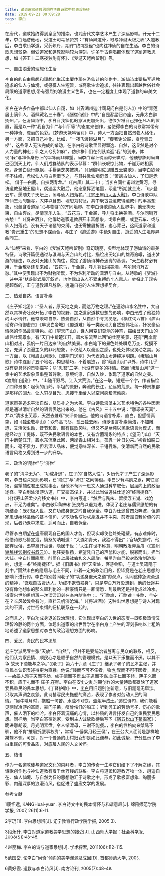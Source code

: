 ```yaml
---
title: 试论道家道教思想在李白诗歌中的表现特征
date: 2019-09-21 00:09:28
tags: 李白
---
```


在唐代，道教始终得到皇室的推崇，也对唐代文学艺术产生了深远影响。开元十二年，李白远游他地，受道士司马祯赞赏：“有仙风道骨，可与神游太极之表”入道教后，李白求仙学道，采药炼丹，期许“终南捷径”也向往神仙的自在生活。李白的诗歌思想驳杂，但受道家和道教影响较为深刻，许多千古绝唱都体现了道家道教思想，如《答王十二寒夜独酌有怀》、《梦游天姥吟留别》等。

一、自由浪漫的理想化生活

李白的的自由思想和理想化生活主要体现在游仙诗的创作中。游仙诗主要描写道教追求的仙人与仙境，或感慨人生短暂，或高歌生命追求，往往表现出超越世俗社会局限的道家思想,带有强烈的浪漫主义色彩，也在一定程度上体现了道教的审美文化。

李白在许多作品中都以仙人自诩，如（《答湖州迦叶司马问白是何人》）中的“青莲居士谪仙人，酒肆藏名三十春”，《酬崔侍御》中的“自是客星归帝座，元非太白醉扬州。”。在游仙诗中，李白自我仙化的意识更加突出，他很少将自己摆在凡人的位置，而是以一种“我自为仙”“与仙平等”的态度来创作，这使得李白的诗歌常常带有一种神奇、瑰丽的色彩。《梦游天姥吟留别》中，诗人一方面把自然景物人格化，另一方面，又把自己神化，比如，“一夜飞渡镜湖月”、“脚著谢公屐，身登青云梯”，这些常人无法完成的举动，在李白的诗歌里显得飘逸、自然，这显然是对个人力量的神化；仙之人兮列如麻”，仿佛神仙们在列队欢迎“我”的到来，体现“我”与神仙身份上的平等而非仰望。当李白穿上瑰丽的云裘时，他便想象到当自己回到天上时，仙人们成群结队的表示倾慕：“群仙长叹惊此物，千崖万岭相萦郁。身骑白鹿行飘飘，手翳紫芝笑披拂。”（《酬殷明佐见赠五云裘歌》，当李白欲登华不住峰，赤松仙人将白鹿借予之，与其共赴仙境奇景：“萧飒古仙人，了知是赤松。 借予一白鹿。自挟两青龙。”（《古凤》其二十）；当李白同杜甫越渡黄河，寻访道教圣地王屋山，偶遇孟大融后，他恣意挥洒笔墨，写道“所期就金液，飞步登云车。愿随夫子天坛上，闲与仙人扫落花。”[《寄王屋山人孟大融》](http://www.baidu.com/link?url=kARgByuhWyZp6DlVSMvljdMTbls5RlPyv-zlXrB9EqUGtUDd_sqPxz6qvZ1m2v7n)。李白诗歌中队神仙生活的描写，大体以自由、理想为特征，其中既包含道教得道成仙的丰富想象，也蕴含着道家“心与物游”的齐同境界。在李白诗歌的仙人世界中，他无拘无束，自由奔放，尽情享乐人生，“五花马，千金裘，呼儿将出换美酒。与尔同销万古愁！”（《将进酒》），他借助道家道教展开丰富想象，或乘白鹿、或登云车、或与仙人扫落花，没有天子诸侯的束缚，也无需摧眉折腰，违心背己，这同道家和道教“贵己重生”的思想不谋而合，与庄子《逍遥游》中绝对自由、逍遥的人生境界异曲同工。

从“仙境”来看，李白的《梦游天姥吟留别》奇幻瑰丽，典型地体现了游仙诗的审美特征。诗歌开篇便通过与瀛洲与天台山的对比，描绘出天姥山的雄奇巍峨，道出梦游的缘由，以及对天姥山的向往，奠定了游仙诗神奇迷离的基调。“天生我材必有用，千金散尽还复来如，“五花马，千金裘，呼儿将出换美酒，与尔同消万古愁。”其中便表现出不为财物所累，不为名利所动的潇洒与自由。从诗歌的《梦游》一诗中用“梦游形式展开叙述，也体现出诗人不受束缚的个人意志。梦相比于现实是超然的，正与道教超凡脱俗，逍遥自在的人生理想相契合。

二、热爱自然，语言朴素

《庄子知北游》：“圣人者，原天地之美，而达万物之理。”在遍访山水名胜中，大自然以其神奇壮观开拓了李白的视野、加之道家道教思想的影响，李白形成了他独特的山水情怀。他常歌颂自然、热爱自然，从自然中寻找灵感，《横江词六首》《庐山谣寄卢侍御虚舟》《早发白帝城》《蜀道难》等一类表现大自然宏伟壮丽，抒发豪迈情感的作品最具特色。如《望天门山》，诗人用变幻莫测的神笔，描绘出天门山的雄伟壮观景象，有“天门中断楚江开，碧水东流至此回”的壮丽美景，还有“两岸青山相对出，孤帆一片日边来”的自然美景。李白笔下的景色处处瞬息万变，捉摸不定，充满了浪漫主义的非凡想象，不仅给人以豪迈之感，也处处体现灵动之美。另一方面，以《峨眉山月歌》、《渡荆门送别》为代表的山水诗纯净明朗。《峨眉山月歌》诗中连用了五个地名，构思精巧，不着痕迹，。除“峨眉山月”以外，诗中几乎没有更具体的景物描写；除“思君”二字，也没有更多的抒情。然而“峨眉山月”这一集中的艺术形象贯串整首诗歌，意境纯澈，自然入妙，体现了道家的自然之美。《渡荆门送别》中，“山随平野尽，江入大荒流。”在这一联，短短十个字，作者描绘了四种景象：起伏的山岭，平坦的原野，奔流的长江，辽远的荒原。每一种景象都是那样的阔大，让人穷尽目光，思接千里给人以空间感和流动感。

道家审美追求平淡自然，以质朴之为大美。李白诗歌浪漫主义艺术特色的各种因素都是通过清新自然的语言表达出来的。他在《古风》三十五中说：“雕琢丧天真”，并以“清水出芙蓉，天然去雕琢”来评价自己。他的诗语言朴素、直白，但感情真挚，如《独坐敬亭山》：众鸟高飞尽，孤云独去闲。诗歌语言朴素简洁，不加雕琢，又活泼生动，音节和谐，颇有民歌风味，但又不是单纯以民歌语言为模式，而是经过加工提炼，既不失民歌语言的本色，又有含蓄精炼的特点；《望天门山》“天门中断楚江开，碧水东流至此回，两岸青山相对出，孤帆一片日边来。”初看如脱口而出、毫不费力，但若深人品味，便觉意味深长、千锤百炼，使清新而自然的民歌语言风格又得到进一步的升华。

三、政治的“隐世”与“济世” 

老子的“清净无为”、“功成身退”，庄子的“自然人性”，对历代才子产生了深远影响，李白也深受此影响，在“隐世”与“济世”之间徘徊。李白少有鸿鹄之志，向往官场，渴望辅佐君王成就事业，但他不苟同一班文人通过科举取仕，层层向上的政治途径。李白到处漫游访道，广交豪杰俊才，并以此当做通往仕途的“终南捷径”。（《代寿山答孟少府移文书》）中，李白写道：“然后与陶朱、留侯浮五湖、戏沧洲，不足为难矣”。李白敬仰陶朱和张良的以退为进，体现了老庄与儒家思想的有机结合：既积极入世，又在功成身退之时自我保全。李白为仕途曾四处奔波，但道家思想始终是他的基本信仰，求取功名与功成身退并不冲突，前者是自我价值的实现，后者乃退中求进，适可而止，自我保全。

尽管李白期望在盛唐展现自己的国人才能，但现实却使他处处碰壁。有志难伸时，他借诗歌尽情宣泄，愤怒的呐喊道：“大道如青天，我独不得出”；官场失意时，他鄙弃世俗，渴望离开尘世，隐居于世：“人生在世不称意，明朝散发弄扁舟（《[宣州谢朓楼饯别校书叔云](http://www.baidu.com/link?url=PTSM6DuX9IeI4Ca79fc0Sqkdu76RWTZoMeghJ1Op3aNsIcEFRIvnyccc8cVhgmGRA1gCu0AJnyhH2g2DK8Du3oq7jALAqEC20KqhrDw5gI1hlLxoBD5nVtk6XvBkxu1mkDF2we-37nr5y6IHDnWOgmz-ezVn-JN9Lj5aF0q7WqHJ--u5ob9SCIUmbId2UXA44dfdEBamabgGSN0nj_k1jq)》）。他狂妄张扬，希望凭自己的声誉和才能，脱颖而出，担当大任。李白时而隐居，时而在上层社会和文人周旋，希望为自己投身政治制造影响，想走一条“终南捷径”。据《旧唐书》传“天宝处，客游会稻，与道士吴筠隐于剡中。”圊然李白的隐居与老庄不同，带着一定的政治目的，但毕竞是在老庄思想的影响下进行的。李白特别赞同老子的“功遂身退天之道”的观点，认同这种急流勇退的精神，“吾观自古贤达人，功成不退皆殒身”，只是李白万万没想到，他的仕途井没有像他想象的那么顺利他的一腔豪情只是一厢情愿，到最后还是得化成盆冷水，道家出世的思想再一次深深印刻在李白脑海中：。“行路难，行路难！多路，今安在？长风破浪会有时，直挂云帆济沧海。”（《将进酒》）这种出世思想是与诗人对现实的不满，对世俗束缚的反抗联系在一起的。

总而言之，李白功成身退的政治理想，它体现出李白的入世的态度—既积极热情又理智冷静的两个方面，体现出道家的出世哲学在李白身上产生的深刻影响以上粗略地论述了道家思想对李白的政治理想方面的影响。

四、爱民、贵民的民本思想

老庄学派尽管主张“天放”、“自然”，但并不是要统治者脱离与民众的联系，相反，他们认为察民情、顺民心才是顺乎自然的管理模式。是以天下乐推而不厌。以其不争.故天下莫能与之争。”(《老子》第六十六章《庄子》继承了老子的民本主张，并将民本认识表述得更为直接。他说:“贱而不可不任者，物也;卑而不可不因者，民也··一故圣人观于天而不助，成于德而不累.出于道而不谋.会于仁而不恃，薄于义而不积，应于礼而不 庄子.在宥。李白在安史之乱时期创作的大量诗歌都反映了道家爱民重民的民本思想。《丁督护歌》中，[李白](https://so.gushiwen.org/authorv_b90660e3e492.aspx)用旧题别创新意，与旧题毫无牵涉。只取其声调之哀怨。此诗描写民夫拖船的痛苦，表现了作者对劳动人民的同情。“吴牛喘月时，拖船一何苦。水浊不可饮，壶浆半成土。”透过诗句，我们能看见两岸冶游的富商，豪门子弟，瘦骨伶仃的船工；听到河工的劳动号子，伤心的歌声，催人泪下的呻吟。李白怀着沉痛的心情，以朴质的语言抒发自己的重民爱民思想。同样地，当李白寄宿她家，受到主人诚挚款待后写下《[宿五松山下荀媪家](https://so.gushiwen.org/shiwenv_df9a5470cc0b.aspx)》：跪进雕胡饭，月光明素盘。令人惭漂母，三谢不能餐。，李白的性格向来桀骜不驯，他不肯“摧眉折腰事权贵”，常常“一醉累月轻王侯”，在王公大人面前是那样地桀骜不驯。可是，对一个普通的山村妇女却是如此谦恭，如此诚挚，充分显示了李白重民的可贵品质，对底层人民的人文关怀。

五、结语

作为一名道教徒与道家文化的崇拜者，李白的传奇一生与它们结下了不解之缘，其诗歌创作也与神仙道教有着千丝万缕的联系。李白将道家和道教万物一体、逍遥自在、仙人仙境、与自然为伍的思想融汇于诗歌之中，形成了歌极富想象、绚丽多彩、内蕴深厚的浪漫诗风，也促进了盛唐文学的发展。

 

参考文献

1康怀远, KANGHuai-yuan. 李白诗文中的民本情怀与和谐意趣[J]. 绵阳师范学院学报, 2007, 26(1):6-11.

2李琨[1]. 李白思想辨[J]. 辽宁教育行政学院学报, 2005(3).

3段永升. 李白对道家道教美学思想的接受[J]. 山西师大学报：社会科学版, 2008(S1):43-45.

4赵丽梅. 李白的诗与道家思想[J]. 学术探索, 2011(06):112-115.

5范国岱. 论李白“尚奇”倾向的美学渊源及成因[D]. 首都师范大学, 2003.

6黄好霞. 道教与李白诗风[J]. 南方论刊, 2005(7):48-49.

 